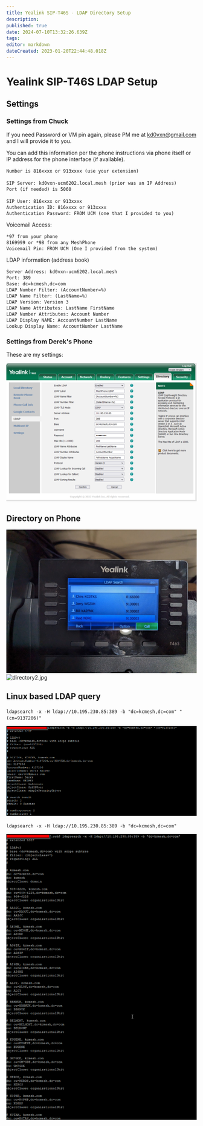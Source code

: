 ```yaml
---
title: Yealink SIP-T46S - LDAP Directory Setup
description: 
published: true
date: 2024-07-10T13:32:26.639Z
tags: 
editor: markdown
dateCreated: 2023-01-20T22:44:48.018Z
---
```


# Yealink SIP-T46S LDAP Setup

## Settings

### Settings from Chuck

If you need Password or VM pin again, please PM me at kd0vxn@gmail.com and I will provide it to you.

 

You can add this information per the phone instructions via phone itself or IP address for the phone interface (if available).

 
```
Number is 816xxxx or 913xxxx (use your extension)

SIP Server: kd0vxn-ucm6202.local.mesh (prior was an IP Address)
Port (if needed) is 5060

SIP User: 816xxxx or 913xxxx
Authentication ID: 816xxxx or 913xxxx
Authentication Password: FROM UCM (one that I provided to you)
```
 
Voicemail Access:
```
*97 from your phone
8169999 or *98 from any MeshPhone
Voicemail Pin: FROM UCM (One I provided from the system)
```
 
LDAP information (address book)
```
Server Address: kd0vxn-ucm6202.local.mesh
Port: 389
Base: dc=kcmesh,dc=com
LDAP Number Filter: (AccountNumber=%)
LDAP Name Filter: (LastName=%)
LDAP Version: Version 3
LDAP Name Attributes: LastName FirstName
LDAP Number Attributes: Account Number
LDAP Display NAME: AccountNumber LastName
Lookup Display Name: AccountNumber LastName
```

### Settings from Derek's Phone

These are my settings:

![ldap_settings_screen.png](/imgs/meshphone/yealink/ldap_settings_screen.png)

## Directory on Phone
![directory1.jpg](/imgs/meshphone/yealink/directory1.jpg)
![directory2.jpg](/imgs/meshphone/yealink/directory2.jpg)

## Linux based LDAP query

`ldapsearch -x -H ldap://10.195.230.85:389 -b "dc=kcmesh,dc=com" "(cn=9137206)"`

![query1.png](/imgs/meshphone/yealink/query1.png)

`ldapsearch -x -H ldap://10.195.230.85:389 -b "dc=kcmesh,dc=com"`

![query2.png](/imgs/meshphone/yealink/query2.png)
